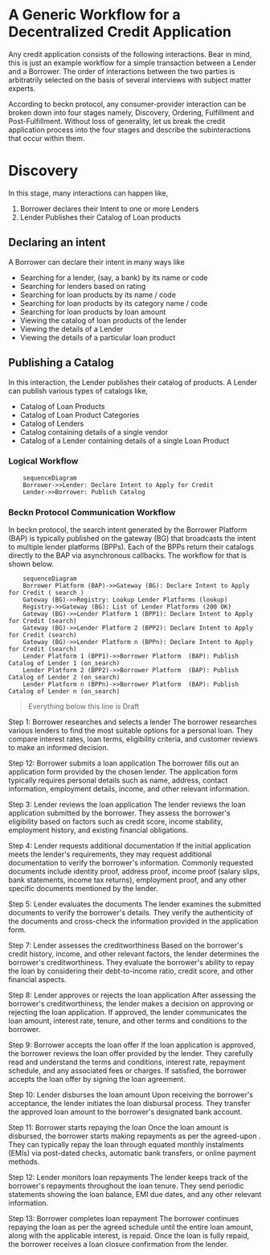 # A Generic Workflow for a Decentralized Credit Application

Any credit application consists of the following interactions. Bear in mind, this is just an example workflow for a simple transaction between a Lender and a Borrower. The order of interactions between the two parties is arbitratrily selected on the basis of several interviews with subject matter experts.

According to beckn protocol, any consumer-provider interaction can be broken down into four stages namely, Discovery, Ordering, Fulfillment and Post-Fulfillment. Without loss of generality, let us break the credit application process into the four stages and describe the subinteractions that occur within them.

# Discovery
In this stage, many interactions can happen like,

1. Borrower declares their Intent to one or more Lenders
2. Lender Publishes their Catalog of Loan products

## Declaring an intent
A Borrower can declare their intent in many ways like
- Searching for a lender, (say, a bank) by its name or code
- Searching for lenders based on rating
- Searching for loan products by its name / code
- Searching for loan products by its category name / code
- Searching for loan products by loan amount
- Viewing the catalog of loan products of the lender
- Viewing the details of a Lender
- Viewing the details of a particular loan product

## Publishing a Catalog
In this interaction, the Lender publishes their catalog of products. A Lender can publish various types of catalogs like,
- Catalog of Loan Products
- Catalog of Loan Product Categories
- Catalog of Lenders
- Catalog containing details of a single vendor
- Catalog of a Lender containing details of a single Loan Product

### Logical Workflow
```mermaid
    sequenceDiagram
    Borrower->>Lender: Declare Intent to Apply for Credit
    Lender->>Borrower: Publish Catalog
```

### Beckn Protocol Communication Workflow
In beckn protocol, the search intent generated by the Borrower Platform (BAP) is typically published on the gateway (BG) that broadcasts the intent to multiple lender platforms (BPPs). Each of the BPPs return their catalogs directly to the BAP via asynchronous callbacks. The workflow for that is shown below.
```mermaid
    sequenceDiagram
    Borrower Platform (BAP)->>Gateway (BG): Declare Intent to Apply for Credit ( search )
    Gateway (BG)->>Registry: Lookup Lender Platforms (lookup)
    Registry->>Gateway (BG): List of Lender Platforms (200 OK)
    Gateway (BG)->>Lender Platform 1 (BPP1): Declare Intent to Apply for Credit (search)
    Gateway (BG)->>Lender Platform 2 (BPP2): Declare Intent to Apply for Credit (search)
    Gateway (BG)->>Lender Platform n (BPPn): Declare Intent to Apply for Credit (search)
    Lender Platform 1 (BPP1)->>Borrower Platform  (BAP): Publish Catalog of Lender 1 (on_search)
    Lender Platform 2 (BPP2)->>Borrower Platform  (BAP): Publish Catalog of Lender 2 (on_search)
    Lender Platform n (BPPn)->>Borrower Platform  (BAP): Publish Catalog of Lender n (on_search)
```





> Everything below this line is Draft

Step 1: Borrower researches and selects a lender
The borrower researches various lenders to find the most suitable options for a personal loan. They compare interest rates, loan terms, eligibility criteria, and customer reviews to make an informed decision.



Step 12: Borrower submits a loan application
The borrower fills out an application form provided by the chosen lender.
The application form typically requires personal details such as name, address, contact information, employment details, income, and other relevant information.

Step 3: Lender reviews the loan application
The lender reviews the loan application submitted by the borrower.
They assess the borrower's eligibility based on factors such as credit score, income stability, employment history, and existing financial obligations.

Step 4: Lender requests additional documentation
If the initial application meets the lender's requirements, they may request additional documentation to verify the borrower's information.
Commonly requested documents include identity proof, address proof, income proof (salary slips, bank statements, income tax returns), employment proof, and any other specific documents mentioned by the lender.

Step 5: Lender evaluates the documents
The lender examines the submitted documents to verify the borrower's details.
They verify the authenticity of the documents and cross-check the information provided in the application form.

Step 7: Lender assesses the creditworthiness
Based on the borrower's credit history, income, and other relevant factors, the lender determines the borrower's creditworthiness.
They evaluate the borrower's ability to repay the loan by considering their debt-to-income ratio, credit score, and other financial aspects.

Step 8: Lender approves or rejects the loan application
After assessing the borrower's creditworthiness, the lender makes a decision on approving or rejecting the loan application.
If approved, the lender communicates the loan amount, interest rate, tenure, and other terms and conditions to the borrower.

Step 9: Borrower accepts the loan offer
If the loan application is approved, the borrower reviews the loan offer provided by the lender.
They carefully read and understand the terms and conditions, interest rate, repayment schedule, and any associated fees or charges.
If satisfied, the borrower accepts the loan offer by signing the loan agreement.

Step 10: Lender disburses the loan amount
Upon receiving the borrower's acceptance, the lender initiates the loan disbursal process.
They transfer the approved loan amount to the borrower's designated bank account.

Step 11: Borrower starts repaying the loan
Once the loan amount is disbursed, the borrower starts making repayments as per the agreed-upon .
They can typically repay the loan through equated monthly instalments (EMIs) via post-dated checks, automatic bank transfers, or online payment methods.

Step 12: Lender monitors loan repayments
The lender keeps track of the borrower's repayments throughout the loan tenure.
They send periodic statements showing the loan balance, EMI due dates, and any other relevant information.

Step 13: Borrower completes loan repayment
The borrower continues repaying the loan as per the agreed schedule until the entire loan amount, along with the applicable interest, is repaid.
Once the loan is fully repaid, the borrower receives a loan closure confirmation from the lender.


